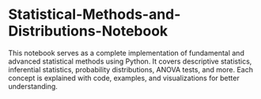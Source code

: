 # Statistical-Methods-and-Distributions-Notebook
This notebook serves as a complete implementation of fundamental and advanced statistical methods using Python. It covers descriptive statistics, inferential statistics, probability distributions, ANOVA tests, and more. Each concept is explained with code, examples, and visualizations for better understanding. 
